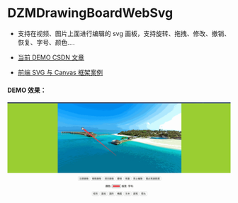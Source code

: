 # DZMDrawingBoardWebSvg

- 支持在视频、图片上面进行编辑的 svg 画板，支持旋转、拖拽、修改、撤销、恢复、字号、颜色....

- [当前 DEMO CSDN 文章](https://blog.csdn.net/zz00008888/article/details/121489922)

- [前端 SVG 与 Canvas 框架案例](https://blog.csdn.net/zz00008888/article/details/120987225)

#### DEMO 效果：

![DEMO效果](temp.gif)
